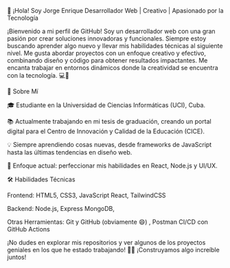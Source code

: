 👋 ¡Hola! Soy Jorge Enrique
Desarrollador Web | Creativo | Apasionado por la Tecnología

¡Bienvenido a mi perfil de GitHub! Soy un desarrollador web con una gran pasión por crear soluciones innovadoras y funcionales. Siempre estoy buscando aprender algo nuevo y llevar mis habilidades técnicas al siguiente nivel. Me gusta abordar proyectos con un enfoque creativo y efectivo, combinando diseño y código para obtener resultados impactantes. Me encanta trabajar en entornos dinámicos donde la creatividad se encuentra con la tecnología. 💻🚀

🌟 Sobre Mí

🎓 Estudiante en la Universidad de Ciencias Informáticas (UCI), Cuba.

📚 Actualmente trabajando en mi tesis de graduación, creando un portal digital para el Centro de Innovación y Calidad de la Educación (CICE).

💡 Siempre aprendiendo cosas nuevas, desde frameworks de JavaScript hasta las últimas tendencias en diseño web.

🌱 Enfoque actual: perfeccionar mis habilidades en React, Node.js y UI/UX.


🛠️ Habilidades Técnicas

Frontend:
HTML5, CSS3, JavaScript
React, TailwindCSS

Backend:
Node.js, Express
MongoDB,

Otras Herramientas:
Git y GitHub (obviamente 😄)
, Postman
CI/CD con GitHub Actions

¡No dudes en explorar mis repositorios y ver algunos de los proyectos geniales en los que he estado trabajando! 👨‍💻 ¡Construyamos algo increíble juntos!
